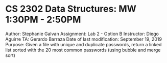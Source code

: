 # CS 2302 Data Structures: MW 1:30PM - 2:50PM
Author: Stephanie Galvan
Assignment: Lab 2 - Option B
Instructor: Diego Aguirre
TA: Gerardo Barraza
Date of last modification: September 19, 2019
Purpose: Given a file with unique and duplicate passwords, return a linked list
          sorted with the 20 most common passwords (using bubble and merge sort)

